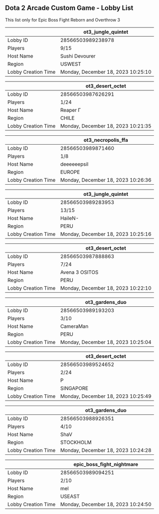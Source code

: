 ## Dota 2 Arcade Custom Game - Lobby List

This list only for Epic Boss Fight Reborn and Overthrow 3

|  | ot3_jungle_quintet |
| ------ | ------ |
| Lobby ID | 28566503989238978 |
| Players | 9/15 |
| Host Name | Sushi Devourer |
| Region | USWEST |
| Lobby Creation Time | Monday, December 18, 2023 10:25:10 |


|  | ot3_desert_octet |
| ------ | ------ |
| Lobby ID | 28566503987626291 |
| Players | 1/24 |
| Host Name | Reaper  Γ |
| Region | CHILE |
| Lobby Creation Time | Monday, December 18, 2023 10:21:35 |


|  | ot3_necropolis_ffa |
| ------ | ------ |
| Lobby ID | 28566503989871460 |
| Players | 1/8 |
| Host Name | deeeeeepsil |
| Region | EUROPE |
| Lobby Creation Time | Monday, December 18, 2023 10:26:36 |


|  | ot3_jungle_quintet |
| ------ | ------ |
| Lobby ID | 28566503989283953 |
| Players | 13/15 |
| Host Name | HaileN- |
| Region | PERU |
| Lobby Creation Time | Monday, December 18, 2023 10:25:16 |


|  | ot3_desert_octet |
| ------ | ------ |
| Lobby ID | 28566503987888863 |
| Players | 7/24 |
| Host Name | Avena 3 OSITOS |
| Region | PERU |
| Lobby Creation Time | Monday, December 18, 2023 10:22:10 |


|  | ot3_gardens_duo |
| ------ | ------ |
| Lobby ID | 28566503989193203 |
| Players | 3/10 |
| Host Name | CameraMan |
| Region | PERU |
| Lobby Creation Time | Monday, December 18, 2023 10:25:04 |


|  | ot3_desert_octet |
| ------ | ------ |
| Lobby ID | 28566503989524652 |
| Players | 2/24 |
| Host Name | P |
| Region | SINGAPORE |
| Lobby Creation Time | Monday, December 18, 2023 10:25:49 |


|  | ot3_gardens_duo |
| ------ | ------ |
| Lobby ID | 28566503988926351 |
| Players | 4/10 |
| Host Name | ShaV |
| Region | STOCKHOLM |
| Lobby Creation Time | Monday, December 18, 2023 10:24:28 |


|  | epic_boss_fight_nightmare |
| ------ | ------ |
| Lobby ID | 28566503989094251 |
| Players | 2/10 |
| Host Name | mel |
| Region | USEAST |
| Lobby Creation Time | Monday, December 18, 2023 10:24:50 |



